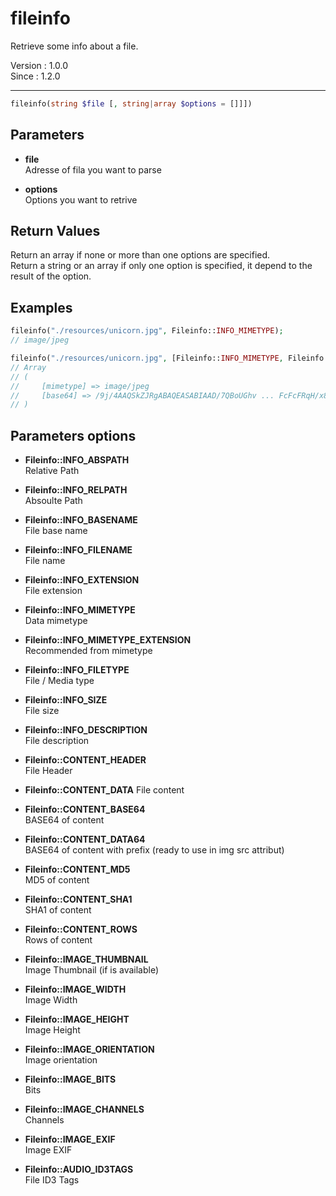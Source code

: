 # fileinfo

Retrieve some info about a file.

Version : 1.0.0  
Since : 1.2.0  

---

```php
fileinfo(string $file [, string|array $options = []]])
```


## Parameters

- **file**  
Adresse of fila you want to parse

- **options**  
Options you want to retrive


## Return Values

Return an array if none or more than one options are specified.  
Return a string or an array if only one option is specified, it depend to the result of the option.


## Examples

```php
fileinfo("./resources/unicorn.jpg", Fileinfo::INFO_MIMETYPE);
// image/jpeg

fileinfo("./resources/unicorn.jpg", [Fileinfo::INFO_MIMETYPE, Fileinfo::CONTENT_BASE64]);
// Array
// (
//     [mimetype] => image/jpeg
//     [base64] => /9j/4AAQSkZJRgABAQEASABIAAD/7QBoUGhv ... FcFcFRqH/x8f/Z
// )
```


## Parameters options


- **Fileinfo::INFO_ABSPATH**  
Relative Path

- **Fileinfo::INFO_RELPATH**  
Absoulte Path

- **Fileinfo::INFO_BASENAME**  
File base name

- **Fileinfo::INFO_FILENAME**  
File name

- **Fileinfo::INFO_EXTENSION**  
File extension

- **Fileinfo::INFO_MIMETYPE**  
Data mimetype

- **Fileinfo::INFO_MIMETYPE_EXTENSION**  
Recommended from mimetype

- **Fileinfo::INFO_FILETYPE**  
File / Media type

- **Fileinfo::INFO_SIZE**  
File size

- **Fileinfo::INFO_DESCRIPTION**  
File description

- **Fileinfo::CONTENT_HEADER**  
File Header

- **Fileinfo::CONTENT_DATA** 
File content 

- **Fileinfo::CONTENT_BASE64**  
BASE64 of content

- **Fileinfo::CONTENT_DATA64**  
BASE64 of content with prefix (ready to use in img src attribut)

- **Fileinfo::CONTENT_MD5**  
MD5 of content

- **Fileinfo::CONTENT_SHA1**  
SHA1 of content

- **Fileinfo::CONTENT_ROWS**  
Rows of content

- **Fileinfo::IMAGE_THUMBNAIL**  
Image Thumbnail (if is available)

- **Fileinfo::IMAGE_WIDTH**  
Image Width

- **Fileinfo::IMAGE_HEIGHT**  
Image Height

- **Fileinfo::IMAGE_ORIENTATION**  
Image orientation

- **Fileinfo::IMAGE_BITS**  
Bits

- **Fileinfo::IMAGE_CHANNELS**  
Channels

- **Fileinfo::IMAGE_EXIF**  
Image EXIF

- **Fileinfo::AUDIO_ID3TAGS**  
File ID3 Tags
